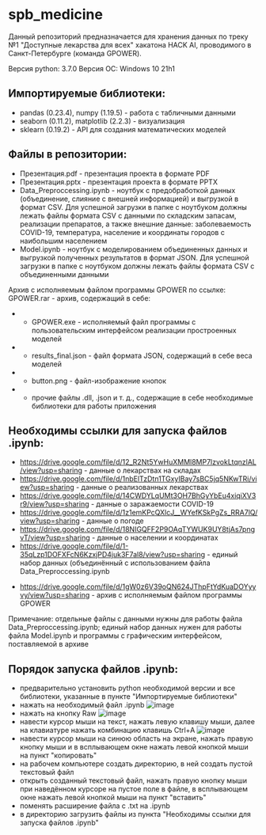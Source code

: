 # spb_medicine

Данный репозиторий предназначается для хранения данных по треку №1 "Доступные лекарства для всех" хакатона HACK AI, проводимого в Санкт-Петербурге (команда GPOWER).

Версия python: 3.7.0
Версия ОС: Windows 10 21h1

## Импортируемые библиотеки: 
- pandas (0.23.4), numpy (1.19.5) - работа с табличными данными
- seaborn (0.11.2), matplotlib (2.2.3) - визуализация
- sklearn (0.19.2) - API для создания математических моделей

## Файлы в репозитории:
- Презентация.pdf - презентация проекта в формате PDF
- Презентация.pptx - презентация проекта в формате PPTX
- Data_Preproccessing.ipynb - ноутбук с предобработкой данных (объединение, слияние с внешней информацией) и выгрузкой в формат CSV. Для успешной загрузки в папке с ноутбуком должны лежать файлы формата CSV с данными по складским запасам, реализации препаратов, а также внешние данные: заболеваемость COVID-19, температура, население и координаты городов с наибольшим населением
- Model.ipynb - ноутбук с моделированием объединенных данных и выгрузкой полученных результатов в формат JSON. Для успешной загрузки в папке с ноутбуком должны лежать файлы формата CSV с объединенными данными

Архив с исполняемым файлом программы GPOWER по ссылке:
GPOWER.rar - архив, содержащий в себе:
- - GPOWER.exe - исполняемый файл программы с пользовательским интерфейсом реализации простроенных моделей
- - results_final.json - файл формата JSON, содержащий в себе веса моделей
- - button.png - файл-изображение кнопок
- - прочие файлы .dll, .json и т. д., содержащие в себе необходимые библиотеки для работы приложения

## Необходимы ссылки для запуска файлов .ipynb:
- https://drive.google.com/file/d/12_R2Nt5YwHuXMMl8MP7lzvokLtqnzlAL/view?usp=sharing - данные о лекарствах на складах
- https://drive.google.com/file/d/1nbElTzDtn1TGxyIBay7sBC5jq5NKwTRi/view?usp=sharing - данные о реализованных лекарствах
- https://drive.google.com/file/d/14CWDYLqUMt3OH7BhGyYbEu4xiqiXV3r9/view?usp=sharing - данные о заражаемости COVID-19
- https://drive.google.com/file/d/1z1emKPcQXlcJ__WYefKSkPgZs_RRA7lQ/view?usp=sharing - данные о погоде
- https://drive.google.com/file/d/18NIGQFF2P9OAqTYWUK9UY8tjAs7pngvT/view?usp=sharing - данные о населении и координатах
- https://drive.google.com/file/d/1-35qLzp1DOFXFcN6KzxjPD4juk3F7al8/view?usp=sharing - единый набор данных (объединённый с использованием файла Data_Preproccessing.ipynb<p>
- https://drive.google.com/file/d/1gW0z6V39oQN624JThpFtYdKuaDOYyyvy/view?usp=sharing - архив с исполняемым файлом программы GPOWER

Примечание: отдельные файлы с данными нужны для работы файла Data_Preproccessing.ipynb; единый набор данных нужен для работы файла Model.ipynb и программы с графическим интерфейсом, поставляемой в архиве

## Порядок запуска файлов .ipynb:
- предварительно установить python необходимой версии и все библиотеки, указанные в пункте "Импортируемые библиотеки"
- нажать на необходимый файл .ipynb ![image](https://user-images.githubusercontent.com/67440069/141663617-df0a8fad-faa4-4788-a3f6-a054a69870fb.png)
- нажать на кнопку Raw ![image](https://user-images.githubusercontent.com/67440069/141663650-cebf1b31-91e7-4f60-8b02-50eb2b43df2b.png)
- навести курсор мыши на текст, нажать левую клавишу мыши, далее на клавиатуре нажать комбинацию клавишь Ctrl+A ![image](https://user-images.githubusercontent.com/67440069/141663688-8440ed43-3349-42d7-b89e-4cc9b2979c65.png)
- навести курсор мыши на синюю область на экране, нажать правую кнопку мыши и в всплывающем окне нажать левой кнопкой мыши на пункт "копировать"
- на рабочем компьютере создать директорию, в ней создать пустой текстовый файл
- открыть созданный текстовый файл, нажать правую кнопку мыши при наведённом курсоре на пустое поле в файле, в всплывающем окне нажать левой кнопкой мыши на пункт "вставить"
- поменять расширение файла с .txt на .ipynb
- в директорию загрузить файлы из пункта "Необходимы ссылки для запуска файлов .ipynb"


